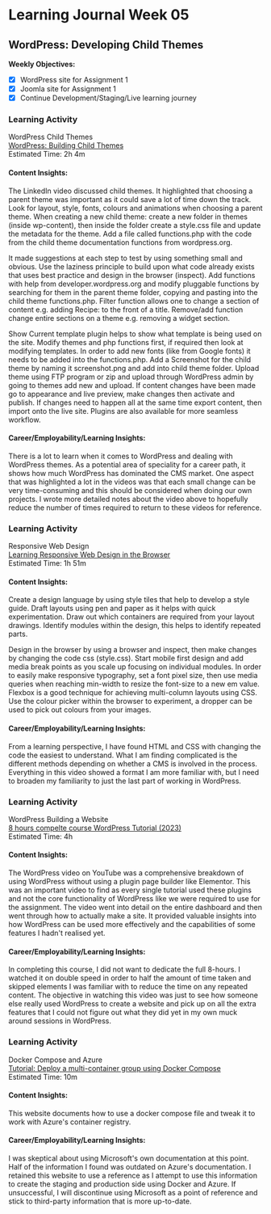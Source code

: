 # Learning Journal Week 05

## WordPress: Developing Child Themes

**Weekly Objectives:**

- [x] WordPress site for Assignment 1
- [x] Joomla site for Assignment 1
- [x] Continue Development/Staging/Live learning journey

### Learning Activity

WordPress Child Themes <br>
[WordPress: Building Child Themes](https://www.linkedin.com/learning/wordpress-building-child-themes-3/level-up-to-wordpress-developer?autoplay=true&u=2223545) <br>
Estimated Time: 2h 4m

#### Content Insights:

The LinkedIn video discussed child themes. It highlighted that choosing a parent theme was important as it could save a
lot of time down the track. Look for layout, style, fonts, colours and animations when choosing a parent theme. When
creating a new child theme: create a new folder in themes (inside wp-content), then inside the folder create a style.css
file and update the metadata for the theme. Add a file called functions.php with the code from the child theme
documentation functions from wordpress.org.

It made suggestions at each step to test by using something small and obvious. Use the laziness principle to build upon
what code already exists that uses best practice and design in the browser (inspect). Add functions with help from
developer.wordpress.org and modify pluggable functions by searching for them in the parent theme folder, copying and
pasting into the child theme functions.php. Filter function allows one to change a section of content e.g. adding
Recipe: to the front of a title. Remove/add function change entire sections on a theme e.g. removing a widget section.

Show Current template plugin helps to show what template is being used on the site. Modify themes and php functions
first, if required then look at modifying templates. In order to add new fonts (like from Google fonts) it needs to be
added into the functions.php. Add a Screenshot for the child theme by naming it screenshot.png and add into child theme
folder. Upload theme using FTP program or zip and upload through WordPress admin by going to themes add new and upload.
If content changes have been made go to appearance and live preview, make changes then activate and publish. If changes
need to happen all at the same time export content, then import onto the live site. Plugins are also available for more
seamless workflow.

#### Career/Employability/Learning Insights:

There is a lot to learn when it comes to WordPress and dealing with WordPress themes. As a potential area of speciality
for a career path, it shows how much WordPress has dominated the CMS market. One aspect that was highlighted a lot in
the videos was that each small change can be very time-consuming and this should be considered when doing our own
projects. I wrote more detailed notes about the video above to hopefully reduce the number of times required to return
to these videos for reference.

### Learning Activity

Responsive Web Design <br>
[Learning Responsive Web Design in the Browser](https://www.linkedin.com/learning/learning-responsive-web-design-in-the-browser/welcome?autoplay=true&resume=false&u=2223545) <br>
Estimated Time: 1h 51m

#### Content Insights:

Create a design language by using style tiles that help to develop a style guide. Draft layouts using pen and paper as
it helps with quick experimentation. Draw out which containers are required from your layout drawings. Identify modules
within the design, this helps to identify repeated parts.

Design in the browser by using a browser and inspect, then make changes by changing the code css (style.css). Start
mobile first design and add media break points as you scale up focusing on individual modules. In order to easily
make responsive typography, set a font pixel size, then use media queries when reaching min-width to resize the
font-size to a new em value. Flexbox is a good technique for achieving multi-column layouts using CSS. Use the colour
picker within the browser to experiment, a dropper can be used to pick out colours from your images.

#### Career/Employability/Learning Insights:

From a learning perspective, I have found HTML and CSS with changing the code the easiest to understand. What I am
finding complicated is the different methods depending on whether a CMS is involved in the process. Everything in this
video showed a format I am more familiar with, but I need to broaden my familiarity to just the last part of working in
WordPress.

### Learning Activity

WordPress Building a Website <br>
[8 hours compelte course WordPress Tutorial (2023)](https://www.youtube.com/watch?v=09gj5gM4V98) <br>
Estimated Time: 4h

#### Content Insights:

The WordPress video on YouTube was a comprehensive breakdown of using WordPress without using a plugin page builder like
Elementor. This was an important video to find as every single tutorial used these plugins and not the core
functionality of WordPress like we were required to use for the assignment. The video went into detail on the entire
dashboard and then went through how to actually make a site. It provided valuable insights into how WordPress can be
used more effectively and the capabilities of some features I hadn't realised yet.

#### Career/Employability/Learning Insights:

In completing this course, I did not want to dedicate the full 8-hours. I watched it on double speed in order to half
the amount of time taken and skipped elements I was familiar with to reduce the time on any repeated content. The
objective in watching this video was just to see how someone else really used WordPress to create a website and pick up
on all the extra features that I could not figure out what they did yet in my own muck around sessions in WordPress.

### Learning Activity

Docker Compose and Azure <br>
[Tutorial: Deploy a multi-container group using Docker Compose](https://learn.microsoft.com/en-us/azure/container-instances/tutorial-docker-compose) <br>
Estimated Time: 10m

#### Content Insights:

This website documents how to use a docker compose file and tweak it to work with Azure's container registry.

#### Career/Employability/Learning Insights:

I was skeptical about using Microsoft's own documentation at this point. Half of the information I found was outdated on
Azure's documentation. I retained this website to use a reference as I attempt to use this information to create the
staging and production side using Docker and Azure. If unsuccessful, I will discontinue using Microsoft as a point of
reference and stick to third-party information that is more up-to-date.